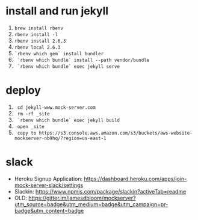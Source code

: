 # install and run jekyll
1. `brew install rbenv`
1. `rbenv install -l`
1. `rbenv install 2.6.3`
1. `rbenv local 2.6.3`
1. `` `rbenv which gem` install bundler ``
1. `` `rbenv which bundle` install --path vendor/bundle``
1. `` `rbenv which bundle` exec jekyll serve``

# deploy
1. `` cd jekyll-www.mock-server.com``
1. `` rm -rf _site``
1. `` `rbenv which bundle` exec jekyll build``
1. `` open _site``
1. `` copy to https://s3.console.aws.amazon.com/s3/buckets/aws-website-mockserver-nb9hq/?region=us-east-1``

# slack
- Heroku Signup Application: https://dashboard.heroku.com/apps/join-mock-server-slack/settings
- Slackin: https://www.npmjs.com/package/slackin?activeTab=readme
- OLD: https://gitter.im/jamesdbloom/mockserver?utm_source=badge&utm_medium=badge&utm_campaign=pr-badge&utm_content=badge
